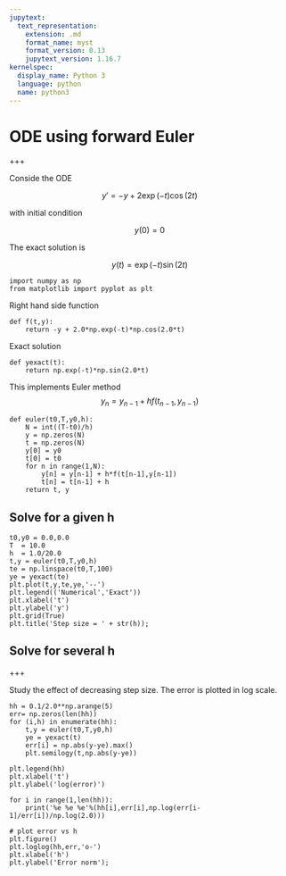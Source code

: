 ```yaml
---
jupytext:
  text_representation:
    extension: .md
    format_name: myst
    format_version: 0.13
    jupytext_version: 1.16.7
kernelspec:
  display_name: Python 3
  language: python
  name: python3
---
```


# ODE using forward Euler

+++

Conside the ODE

$$
y' = -y + 2 \exp(-t) \cos(2t)
$$

with initial condition

$$
y(0) = 0
$$

The exact solution is

$$
y(t) = \exp(-t) \sin(2t)
$$

```{code-cell} ipython3
import numpy as np
from matplotlib import pyplot as plt
```

Right hand side function

```{code-cell} ipython3
def f(t,y):
    return -y + 2.0*np.exp(-t)*np.cos(2.0*t)
```

Exact solution

```{code-cell} ipython3
def yexact(t):
    return np.exp(-t)*np.sin(2.0*t)
```

This implements Euler method
$$
y_n = y_{n-1} + h f(t_{n-1},y_{n-1})
$$

```{code-cell} ipython3
def euler(t0,T,y0,h):
    N = int((T-t0)/h)
    y = np.zeros(N)
    t = np.zeros(N)
    y[0] = y0
    t[0] = t0
    for n in range(1,N):
        y[n] = y[n-1] + h*f(t[n-1],y[n-1])
        t[n] = t[n-1] + h
    return t, y
```

## Solve for a given h

```{code-cell} ipython3
t0,y0 = 0.0,0.0
T  = 10.0
h  = 1.0/20.0
t,y = euler(t0,T,y0,h)
te = np.linspace(t0,T,100)
ye = yexact(te)
plt.plot(t,y,te,ye,'--')
plt.legend(('Numerical','Exact'))
plt.xlabel('t')
plt.ylabel('y')
plt.grid(True)
plt.title('Step size = ' + str(h));
```

## Solve for several h

+++

Study the effect of decreasing step size. The error is plotted in log scale.

```{code-cell} ipython3
hh = 0.1/2.0**np.arange(5)
err= np.zeros(len(hh))
for (i,h) in enumerate(hh):
    t,y = euler(t0,T,y0,h)
    ye = yexact(t)
    err[i] = np.abs(y-ye).max()
    plt.semilogy(t,np.abs(y-ye))
    
plt.legend(hh)
plt.xlabel('t')
plt.ylabel('log(error)')

for i in range(1,len(hh)):
    print('%e %e %e'%(hh[i],err[i],np.log(err[i-1]/err[i])/np.log(2.0)))

# plot error vs h
plt.figure()
plt.loglog(hh,err,'o-')
plt.xlabel('h')
plt.ylabel('Error norm');
```
